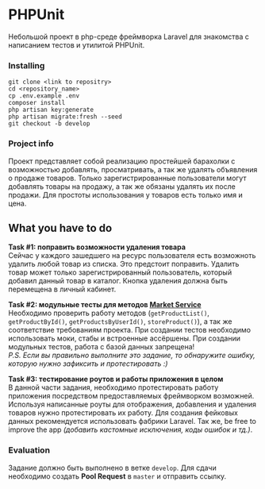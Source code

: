 # PHPUnit
Небольшой проект в php-среде фреймворка Laravel для знакомства с написанием тестов и утилитой PHPUnit.

### Installing
```
git clone <link to repositry>
cd <repository_name>
cp .env.example .env
composer install
php artisan key:generate
php artisan migrate:fresh --seed
git checkout -b develop
```

### Project info
Проект представляет собой реализацию простейшей барахолки с возможностью добавлять, просматривать, а так же удалять 
объявления о продаже товаров. Только зарегистрированные пользователи могут добавлять товары на продажу, а так же обязаны
 удалять их после продажи. Для простоты использования у товаров есть только имя и цена.

## What you have to do
**Task #1: поправить возможности удаления товара**  
Сейчас у каждого зашедшего на ресурс пользователя есть возможноть удалить любой товар из списка. Это предстоит 
поправить. Удалить товар может только зарегистрированный пользователь, который добавил данный товар в каталог. Кнопка 
удаления должна быть перемещена в личный кабинет.
    
**Task #2: модульные тесты для методов [Market Service](https://github.com/vlvereta/PHPUnit/blob/master/app/Services/MarketService.php)**  
Необходимо проверить работу методов (`getProductList()`, `getProductById()`, `getProductsByUserId()`, 
`storeProduct()`), а так же соответствие требованиям проекта. При создании тестов необходимо использовать
моки, стабы и встроенные ассёршены. При создании модульных тестов, работа с базой данных запрещена!  
*P.S. Если вы правильно выполните это задание, то обнаружите ошибку, которую нужно зафиксить и протестировать :\)*

**Task #3: тестирование роутов и работы приложения в целом**  
В данной части задания, необходимо протестировать работу приложения посредством предоставляемых фреймворком возможней. 
Используя написанные роуты для отображения, добавления и удаления товаров нужно протестировать их работу. Для создания 
фейковых данных рекомендуется использовать фабрики Laravel. Так же, be free to improve the app *(добавить кастомные исключения, 
коды ошибок и тд.)*.

### Evaluation
Задание должно быть выполнено в ветке `develop`. Для сдачи необходимо создать **Pool Request** в `master` и отправить ссылку.
